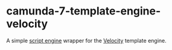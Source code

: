 # camunda-7-template-engine-velocity

A simple [script engine](http://docs.oracle.com/javase/7/docs/api/javax/script/ScriptEngine.html)
wrapper for the [Velocity](http://velocity.apache.org/) template engine.

